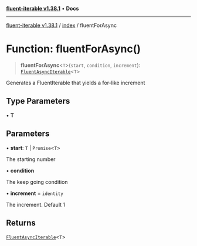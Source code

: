 [**fluent-iterable v1.38.1**](../../README.md) • **Docs**

***

[fluent-iterable v1.38.1](../../README.md) / [index](../README.md) / fluentForAsync

# Function: fluentForAsync()

> **fluentForAsync**\<`T`\>(`start`, `condition`, `increment`): [`FluentAsyncIterable`](../interfaces/FluentAsyncIterable.md)\<`T`\>

Generates a FluentIterable that yields a for-like increment

## Type Parameters

• **T**

## Parameters

• **start**: `T` \| `Promise`\<`T`\>

The starting number

• **condition**

The keep going condition

• **increment** = `identity`

The increment. Default 1

## Returns

[`FluentAsyncIterable`](../interfaces/FluentAsyncIterable.md)\<`T`\>
